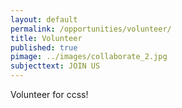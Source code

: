 ```yaml
---
layout: default
permalink: /opportunities/volunteer/
title: Volunteer
published: true
pimage: ../images/collaborate_2.jpg
subjecttext: JOIN US
---
```

Volunteer for ccss!
